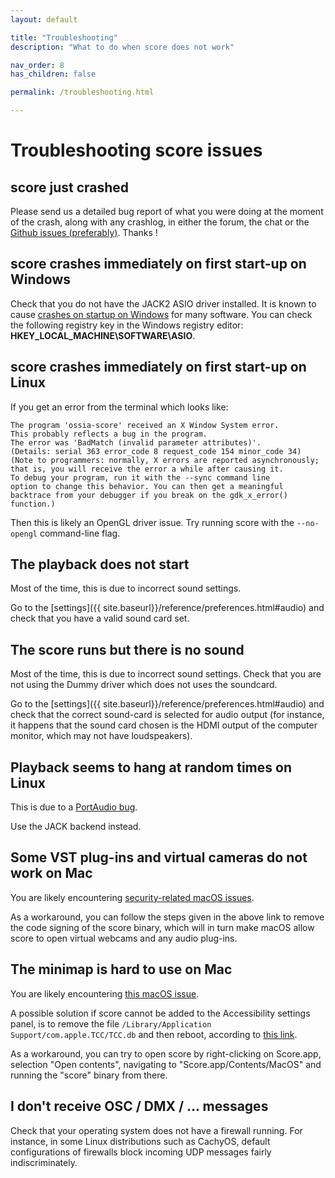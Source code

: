 ```yaml
---
layout: default

title: "Troubleshooting"
description: "What to do when score does not work"

nav_order: 8
has_children: false

permalink: /troubleshooting.html

---
```


# Troubleshooting score issues

## score just crashed
Please send us a detailed bug report of what you were doing at the moment of the crash,
along with any crashlog, in either the forum, the chat or the <a href="https://github.com/ossia/score/issues">Github issues (preferably)</a>.
Thanks !

## score crashes immediately on first start-up on Windows
Check that you do not have the JACK2 ASIO driver installed. It is known to cause <a href="https://github.com/jackaudio/jack2/issues/275">crashes on startup on Windows</a> for many software. You can check the following registry key in the Windows registry editor: <b>HKEY_LOCAL_MACHINE\SOFTWARE\ASIO</b>.


## score crashes immediately on first start-up on Linux
If you get an error from the terminal which looks like:

```
The program 'ossia-score' received an X Window System error.
This probably reflects a bug in the program.
The error was 'BadMatch (invalid parameter attributes)'.
(Details: serial 363 error_code 8 request_code 154 minor_code 34)
(Note to programmers: normally, X errors are reported asynchronously;
that is, you will receive the error a while after causing it.
To debug your program, run it with the --sync command line
option to change this behavior. You can then get a meaningful
backtrace from your debugger if you break on the gdk_x_error() function.) 
```

Then this is likely an OpenGL driver issue. Try running score with the `--no-opengl` command-line flag.

## The playback does not start
Most of the time, this is due to incorrect sound settings.

Go to the [settings]({{ site.baseurl}}/reference/preferences.html#audio) and check that you have a valid sound card set.

## The score runs but there is no sound
Most of the time, this is due to incorrect sound settings. Check that you are not using the Dummy driver which does not uses the soundcard.

Go to the [settings]({{ site.baseurl}}/reference/preferences.html#audio) and check that the correct sound-card is selected for audio output (for instance, it happens that the sound card chosen is the HDMI output of the computer monitor, which may not have loudspeakers).

## Playback seems to hang at random times on Linux
This is due to a <a href="https://portaudio.music.columbia.narkive.com/3V9hsUak/pa-linux-alsa-c-3636-assertion-failed-with-hack-fix">PortAudio bug</a>.

Use the JACK backend instead.

## Some VST plug-ins and virtual cameras do not work on Mac
You are likely encountering <a href="https://stackoverflow.com/questions/61114738/are-macos-virtual-webcams-inherently-incompatible-with-10-14s-hardened-runtime">security-related macOS issues</a>. 

As a workaround, you can follow the steps given in the above link to remove the code signing of the score binary, which will in turn make macOS allow score to open virtual webcams and any audio plug-ins.

## The minimap is hard to use on Mac
You are likely encountering <a href="https://stackoverflow.com/questions/61843481/macos-simulated-mouse-event-only-works-when-launching-binary-not-application-b">this macOS issue</a>.

A possible solution if score cannot be added to the Accessibility settings panel, is to remove the file `/Library/Application Support/com.apple.TCC/TCC.db`
and then reboot, according to <a href="https://discussions.apple.com/thread/250066606">this link</a>.

As a workaround, you can try to open score by right-clicking on Score.app, selection "Open contents", navigating to "Score.app/Contents/MacOS" and running the "score" binary from there.

## I don't receive OSC / DMX / ... messages

Check that your operating system does not have a firewall running.
For instance, in some Linux distributions such as CachyOS, default configurations of firewalls block incoming UDP messages fairly indiscriminately.
